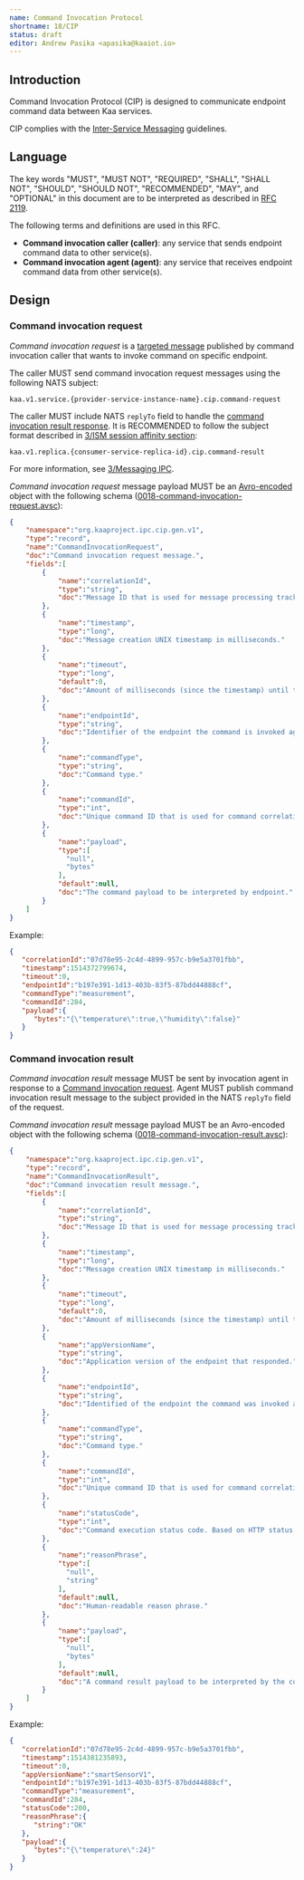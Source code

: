 ```yaml
---
name: Command Invocation Protocol
shortname: 18/CIP
status: draft
editor: Andrew Pasika <apasika@kaaiot.io>
---
```


<!-- toc -->


## Introduction

Command Invocation Protocol (CIP) is designed to communicate endpoint command data between Kaa services.

CIP complies with the [Inter-Service Messaging](/0003/README.md) guidelines.


## Language

The key words "MUST", "MUST NOT", "REQUIRED", "SHALL", "SHALL NOT", "SHOULD", "SHOULD NOT", "RECOMMENDED", "MAY", and "OPTIONAL" in this document are to be interpreted as described in [RFC 2119](https://tools.ietf.org/html/rfc2119).

The following terms and definitions are used in this RFC.

- **Command invocation caller (caller)**: any service that sends endpoint command data to other service(s).
- **Command invocation agent (agent)**: any service that receives endpoint command data from other service(s).


## Design

### Command invocation request

*Command invocation request* is a [targeted message](/0003/README.md#targeted-messaging) published by command invocation caller that wants to invoke command on specific endpoint.

The caller MUST send command invocation request messages using the following NATS subject:
```
kaa.v1.service.{provider-service-instance-name}.cip.command-request
```

The caller MUST include NATS `replyTo` field to handle the [command invocation result response](#command-invocation-result).
It is RECOMMENDED to follow the subject format described in [3/ISM session affinity section](/0003/README.md#session-affinity):
```
kaa.v1.replica.{consumer-service-replica-id}.cip.command-result
```

For more information, see [3/Messaging IPC](/0003/README.md).


*Command invocation request* message payload MUST be an [Avro-encoded](https://avro.apache.org/) object with the following schema ([0018-command-invocation-request.avsc](./0018-command-invocation-request.avsc)):

```json
{
    "namespace":"org.kaaproject.ipc.cip.gen.v1",
    "type":"record",
    "name":"CommandInvocationRequest",
    "doc":"Command invocation request message.",
    "fields":[
        {
            "name":"correlationId",
            "type":"string",
            "doc":"Message ID that is used for message processing tracking across services."
        },
        {
            "name":"timestamp",
            "type":"long",
            "doc":"Message creation UNIX timestamp in milliseconds."
        },
        {
            "name":"timeout",
            "type":"long",
            "default":0,
            "doc":"Amount of milliseconds (since the timestamp) until the message expires. Value of 0 is reserved to indicate no expiration."
        },
        {
            "name":"endpointId",
            "type":"string",
            "doc":"Identifier of the endpoint the command is invoked against."
        },
        {
            "name":"commandType",
            "type":"string",
            "doc":"Command type."
        },
        {
            "name":"commandId",
            "type":"int",
            "doc":"Unique command ID that is used for command correlation. (endpointId, commandType, commandId) tuple uniquely identifies a command instance."
        },
        {
            "name":"payload",
            "type":[
              "null",
              "bytes"
            ],
            "default":null,
            "doc":"The command payload to be interpreted by endpoint."
        }
    ]
}
```

Example:

```json
{  
   "correlationId":"07d78e95-2c4d-4899-957c-b9e5a3701fbb",
   "timestamp":1514372799674,
   "timeout":0,
   "endpointId":"b197e391-1d13-403b-83f5-87bdd44888cf",
   "commandType":"measurement",
   "commandId":284,
   "payload":{  
      "bytes":"{\"temperature\":true,\"humidity\":false}"
   }
}
```

### Command invocation result

*Command invocation result* message MUST be sent by invocation agent in response to a [Command invocation request](#command-invocation-request).
Agent MUST publish command invocation result message to the subject provided in the NATS `replyTo` field of the request.

*Command invocation result* message payload MUST be an Avro-encoded object with the following schema ([0018-command-invocation-result.avsc](./0018-command-invocation-result.avsc)):

```json
{
    "namespace":"org.kaaproject.ipc.cip.gen.v1",
    "type":"record",
    "name":"CommandInvocationResult",
    "doc":"Command invocation result message.",
    "fields":[
        {
            "name":"correlationId",
            "type":"string",
            "doc":"Message ID that is used for message processing tracking across services."
        },
        {
            "name":"timestamp",
            "type":"long",
            "doc":"Message creation UNIX timestamp in milliseconds."
        },
        {
            "name":"timeout",
            "type":"long",
            "default":0,
            "doc":"Amount of milliseconds (since the timestamp) until the message expires. Value of 0 is reserved to indicate no expiration."
        },
        {
            "name":"appVersionName",
            "type":"string",
            "doc":"Application version of the endpoint that responded."
        },
        {
            "name":"endpointId",
            "type":"string",
            "doc":"Identified of the endpoint the command was invoked against."
        },
        {
            "name":"commandType",
            "type":"string",
            "doc":"Command type."
        },
        {
            "name":"commandId",
            "type":"int",
            "doc":"Unique command ID that is used for command correlation."
        },
        {
            "name":"statusCode",
            "type":"int",
            "doc":"Command execution status code. Based on HTTP status codes."
        },
        {
            "name":"reasonPhrase",
            "type":[
              "null",
              "string"
            ],
            "default":null,
            "doc":"Human-readable reason phrase."
        },
        {
            "name":"payload",
            "type":[
              "null",
              "bytes"
            ],
            "default":null,
            "doc":"A command result payload to be interpreted by the command caller."
        }
    ]
}
```

Example:

```json
{  
   "correlationId":"07d78e95-2c4d-4899-957c-b9e5a3701fbb",
   "timestamp":1514381235893,
   "timeout":0,
   "appVersionName":"smartSensorV1",
   "endpointId":"b197e391-1d13-403b-83f5-87bdd44888cf",
   "commandType":"measurement",
   "commandId":284,
   "statusCode":200,
   "reasonPhrase":{  
      "string":"OK"
   },
   "payload":{  
      "bytes":"{\"temperature\":24}"
   }
}
```
